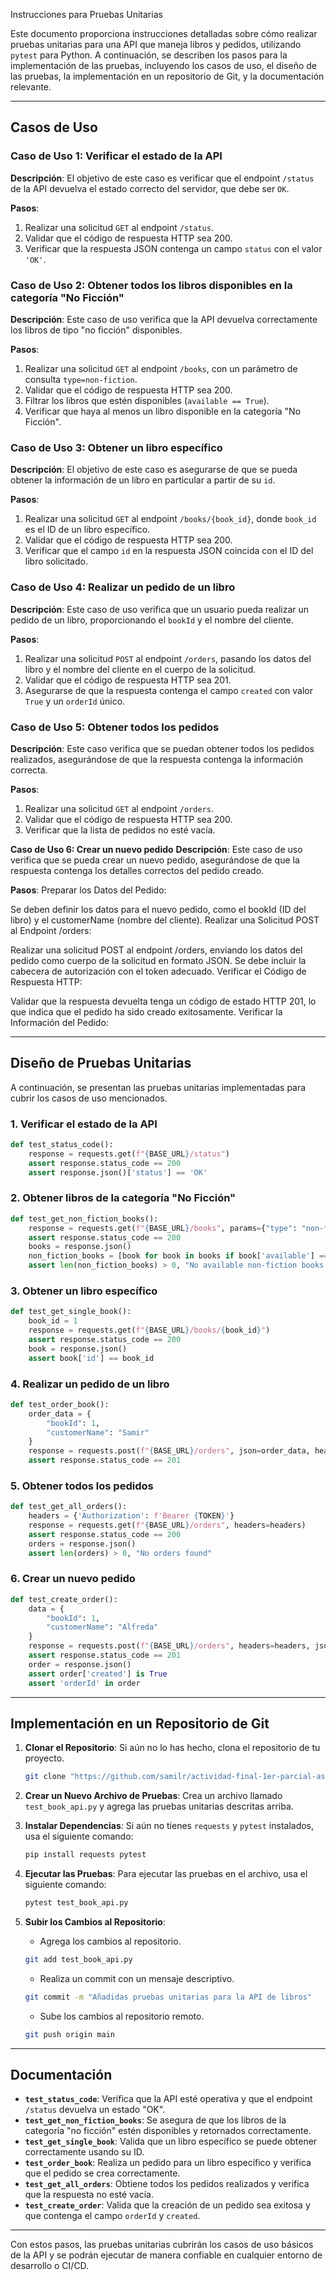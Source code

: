 
Instrucciones para Pruebas Unitarias

Este documento proporciona instrucciones detalladas sobre cómo realizar pruebas unitarias para una API que maneja libros y pedidos, utilizando `pytest` para Python. A continuación, se describen los pasos para la implementación de las pruebas, incluyendo los casos de uso, el diseño de las pruebas, la implementación en un repositorio de Git, y la documentación relevante.

---

## Casos de Uso

### Caso de Uso 1: Verificar el estado de la API
**Descripción**: El objetivo de este caso es verificar que el endpoint `/status` de la API devuelva el estado correcto del servidor, que debe ser `OK`.

**Pasos**:
1. Realizar una solicitud `GET` al endpoint `/status`.
2. Validar que el código de respuesta HTTP sea 200.
3. Verificar que la respuesta JSON contenga un campo `status` con el valor `'OK'`.

### Caso de Uso 2: Obtener todos los libros disponibles en la categoría "No Ficción"
**Descripción**: Este caso de uso verifica que la API devuelva correctamente los libros de tipo "no ficción" disponibles.

**Pasos**:
1. Realizar una solicitud `GET` al endpoint `/books`, con un parámetro de consulta `type=non-fiction`.
2. Validar que el código de respuesta HTTP sea 200.
3. Filtrar los libros que estén disponibles (`available == True`).
4. Verificar que haya al menos un libro disponible en la categoría "No Ficción".

### Caso de Uso 3: Obtener un libro específico
**Descripción**: El objetivo de este caso es asegurarse de que se pueda obtener la información de un libro en particular a partir de su `id`.

**Pasos**:
1. Realizar una solicitud `GET` al endpoint `/books/{book_id}`, donde `book_id` es el ID de un libro específico.
2. Validar que el código de respuesta HTTP sea 200.
3. Verificar que el campo `id` en la respuesta JSON coincida con el ID del libro solicitado.

### Caso de Uso 4: Realizar un pedido de un libro
**Descripción**: Este caso de uso verifica que un usuario pueda realizar un pedido de un libro, proporcionando el `bookId` y el nombre del cliente.

**Pasos**:
1. Realizar una solicitud `POST` al endpoint `/orders`, pasando los datos del libro y el nombre del cliente en el cuerpo de la solicitud.
2. Validar que el código de respuesta HTTP sea 201.
3. Asegurarse de que la respuesta contenga el campo `created` con valor `True` y un `orderId` único.

### Caso de Uso 5: Obtener todos los pedidos
**Descripción**: Este caso verifica que se puedan obtener todos los pedidos realizados, asegurándose de que la respuesta contenga la información correcta.

**Pasos**:
1. Realizar una solicitud `GET` al endpoint `/orders`.
2. Validar que el código de respuesta HTTP sea 200.
3. Verificar que la lista de pedidos no esté vacía.

**Caso de Uso 6: Crear un nuevo pedido**
**Descripción**: Este caso de uso verifica que se pueda crear un nuevo pedido, asegurándose de que la respuesta contenga los detalles correctos del pedido creado.

**Pasos**:
Preparar los Datos del Pedido:

Se deben definir los datos para el nuevo pedido, como el bookId (ID del libro) y el customerName (nombre del cliente).
Realizar una Solicitud POST al Endpoint /orders:

Realizar una solicitud POST al endpoint /orders, enviando los datos del pedido como cuerpo de la solicitud en formato JSON. Se debe incluir la cabecera de autorización con el token adecuado.
Verificar el Código de Respuesta HTTP:

Validar que la respuesta devuelta tenga un código de estado HTTP 201, lo que indica que el pedido ha sido creado exitosamente.
Verificar la Información del Pedido:

---

## Diseño de Pruebas Unitarias

A continuación, se presentan las pruebas unitarias implementadas para cubrir los casos de uso mencionados.

### 1. Verificar el estado de la API

```python
def test_status_code():
    response = requests.get(f"{BASE_URL}/status")
    assert response.status_code == 200
    assert response.json()['status'] == 'OK'
```

### 2. Obtener libros de la categoría "No Ficción"

```python
def test_get_non_fiction_books():
    response = requests.get(f"{BASE_URL}/books", params={"type": "non-fiction"})
    assert response.status_code == 200
    books = response.json()
    non_fiction_books = [book for book in books if book['available'] == True]
    assert len(non_fiction_books) > 0, "No available non-fiction books found"
```

### 3. Obtener un libro específico

```python
def test_get_single_book():
    book_id = 1  
    response = requests.get(f"{BASE_URL}/books/{book_id}")
    assert response.status_code == 200
    book = response.json()
    assert book['id'] == book_id
```

### 4. Realizar un pedido de un libro

```python
def test_order_book():
    order_data = {
        "bookId": 1, 
        "customerName": "Samir"
    }
    response = requests.post(f"{BASE_URL}/orders", json=order_data, headers=headers)
    assert response.status_code == 201
```

### 5. Obtener todos los pedidos

```python
def test_get_all_orders():
    headers = {'Authorization': f'Bearer {TOKEN}'}
    response = requests.get(f"{BASE_URL}/orders", headers=headers)
    assert response.status_code == 200
    orders = response.json()
    assert len(orders) > 0, "No orders found"
```

### 6. Crear un nuevo pedido

```python
def test_create_order():
    data = {
        "bookId": 1,
        "customerName": "Alfreda"
    }
    response = requests.post(f"{BASE_URL}/orders", headers=headers, json=data)
    assert response.status_code == 201
    order = response.json()
    assert order['created'] is True
    assert 'orderId' in order
```

---

## Implementación en un Repositorio de Git

1. **Clonar el Repositorio**: Si aún no lo has hecho, clona el repositorio de tu proyecto.
   ```bash
   git clone "https://github.com/samilr/actividad-final-1er-parcial-aseguramiento-de-la-calidad-del-sw"
   ```

2. **Crear un Nuevo Archivo de Pruebas**: Crea un archivo llamado `test_book_api.py` y agrega las pruebas unitarias descritas arriba.

3. **Instalar Dependencias**:
   Si aún no tienes `requests` y `pytest` instalados, usa el siguiente comando:
   ```bash
   pip install requests pytest
   ```

4. **Ejecutar las Pruebas**: Para ejecutar las pruebas en el archivo, usa el siguiente comando:
   ```bash
   pytest test_book_api.py
   ```

5. **Subir los Cambios al Repositorio**:
   - Agrega los cambios al repositorio.
   ```bash
   git add test_book_api.py
   ```

   - Realiza un commit con un mensaje descriptivo.
   ```bash
   git commit -m "Añadidas pruebas unitarias para la API de libros"
   ```

   - Sube los cambios al repositorio remoto.
   ```bash
   git push origin main
   ```

---

## Documentación

- **`test_status_code`**: Verifica que la API esté operativa y que el endpoint `/status` devuelva un estado "OK".
- **`test_get_non_fiction_books`**: Se asegura de que los libros de la categoría "no ficción" estén disponibles y retornados correctamente.
- **`test_get_single_book`**: Valida que un libro específico se puede obtener correctamente usando su ID.
- **`test_order_book`**: Realiza un pedido para un libro específico y verifica que el pedido se crea correctamente.
- **`test_get_all_orders`**: Obtiene todos los pedidos realizados y verifica que la respuesta no esté vacía.
- **`test_create_order`**: Valida que la creación de un pedido sea exitosa y que contenga el campo `orderId` y `created`.

---

Con estos pasos, las pruebas unitarias cubrirán los casos de uso básicos de la API y se podrán ejecutar de manera confiable en cualquier entorno de desarrollo o CI/CD.
